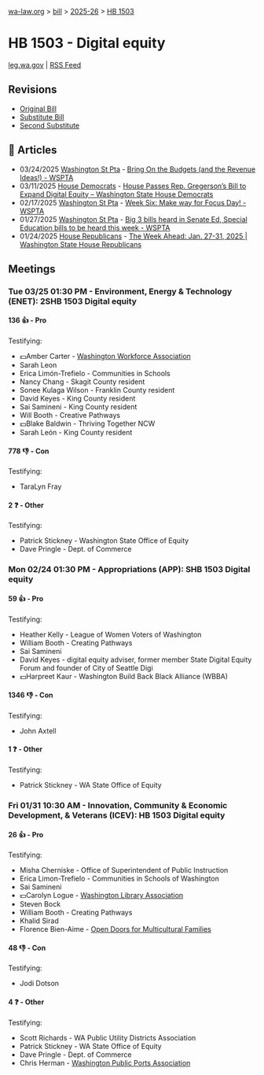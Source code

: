 [wa-law.org](/) > [bill](/bill/) > [2025-26](/bill/2025-26/) > [HB 1503](/bill/2025-26/hb/1503/)

# HB 1503 - Digital equity
[leg.wa.gov](https://app.leg.wa.gov/billsummary?BillNumber=1503&Year=2025&Initiative=false) | [RSS Feed](./rss.xml)

## Revisions
* [Original Bill](1/)
* [Substitute Bill](S/)
* [Second Substitute](S2/)

## 📰 Articles
* 03/24/2025 [Washington St Pta](/org/washington_st_pta/) - [Bring On the Budgets (and the Revenue Ideas!) - WSPTA](https://www.wastatepta.org/bring-on-the-budgets-and-the-revenue-ideas/#:~:text=2SHB%201503)
* 03/11/2025 [House Democrats](/org/house_democrats/) - [House Passes Rep. Gregerson’s Bill to Expand Digital Equity – Washington State House Democrats](https://housedemocrats.wa.gov/blog/2025/03/11/house-passes-rep-gregersons-bill-to-expand-digital-equity/#:~:text=House%20Bill%201503)
* 02/17/2025 [Washington St Pta](/org/washington_st_pta/) - [Week Six: Make way for Focus Day! - WSPTA](https://www.wastatepta.org/week-six-make-way-for-focus-day/#:~:text=HB%201503)
* 01/27/2025 [Washington St Pta](/org/washington_st_pta/) - [Big 3 bills heard in Senate Ed, Special Education bills to be heard this week - WSPTA](https://www.wastatepta.org/2025session-week3/#:~:text=HB%201503)
* 01/24/2025 [House Republicans](/org/house_republicans/) - [The Week Ahead: Jan. 27-31, 2025 | Washington State House Republicans](https://houserepublicans.wa.gov/week/the-week-ahead-jan-27-31-2025/#:~:text=HB%201503)

## Meetings
### Tue 03/25 01:30 PM - Environment, Energy & Technology (ENET): 2SHB 1503 Digital equity
#### 136 👍 - Pro
Testifying:
* 💵Amber Carter - [Washington Workforce Association](/org/washington_workforce_association/)
* Sarah Leon
* Erica Limón-Trefielo - Communities in Schools
* Nancy Chang - Skagit County resident
* Sonee Kulaga Wilson - Franklin County resident
* David Keyes - King County resident
* Sai Samineni - King County resident
* Will Booth - Creative Pathways
* 💵Blake Baldwin - Thriving Together NCW
* Sarah León - King County resident

#### 778 👎 - Con
Testifying:
* TaraLyn Fray

#### 2 ❓ - Other
Testifying:
* Patrick Stickney - Washington State Office of Equity
* Dave Pringle - Dept. of Commerce

### Mon 02/24 01:30 PM - Appropriations (APP): SHB 1503 Digital equity
#### 59 👍 - Pro
Testifying:
* Heather Kelly - League of Women Voters of Washington
* William Booth - Creating Pathways
* Sai Samineni
* David Keyes - digital equity adviser, former member State Digital Equity Forum and founder of City of Seattle Digi
* 💵Harpreet Kaur - Washington Build Back Black Alliance (WBBA)

#### 1346 👎 - Con
Testifying:
* John Axtell

#### 1 ❓ - Other
Testifying:
* Patrick Stickney - WA State Office of Equity

### Fri 01/31 10:30 AM - Innovation, Community & Economic Development, & Veterans (ICEV): HB 1503 Digital equity
#### 26 👍 - Pro
Testifying:
* Misha Cherniske - Office of Superintendent of Public Instruction
* Erica Limon-Trefielo - Communities in Schools of Washington
* Sai Samineni
* 💵Carolyn Logue - [Washington Library Association](/org/washington_library_association/)
* Steven Bock
* William Booth - Creating Pathways
* Khalid Sirad
* Florence Bien-Aime - [Open Doors for Multicultural Families](/org/open_doors_for_multicultural_families/)

#### 48 👎 - Con
Testifying:
* Jodi Dotson

#### 4 ❓ - Other
Testifying:
* Scott Richards - WA Public Utility Districts Association
* Patrick Stickney - WA State Office of Equity
* Dave Pringle - Dept. of Commerce
* Chris Herman - [Washington Public Ports Association](/org/washington_public_ports_association/)
